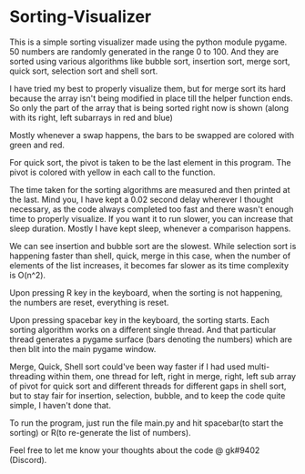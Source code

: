 # Sorting-Visualizer
 
This is a simple sorting visualizer made using the python module pygame. 50 numbers are randomly generated in the range 0 to 100. And they are sorted using various algorithms like bubble sort, insertion sort, merge sort, quick sort, selection sort and shell sort.

I have tried my best to properly visualize them, but for merge sort its hard because the array isn't being modified in place till the helper function ends. So only the part of the array that is being sorted right now is shown (along with its right, left subarrays in red and blue)

Mostly whenever a swap happens, the bars to be swapped are colored with green and red.

For quick sort, the pivot is taken to be the last element in this program. The pivot is colored with yellow in each call to the function.

The time taken for the sorting algorithms are measured and then printed at the last. Mind you, I have kept a 0.02 second delay wherever I thought necessary, as the code always completed too fast and there wasn't enough time to properly visualize. If you want it to run slower, you can increase that sleep duration. Mostly I have kept sleep, whenever a comparison happens.

We can see insertion and bubble sort are the slowest. While selection sort is happening faster than shell, quick, merge in this case, when the number of elements of the list increases, it becomes far slower as its time complexity is O(n^2).

Upon pressing R key in the keyboard, when the sorting is not happening, the numbers are reset, everything is reset.

Upon pressing spacebar key in the keyboard, the sorting starts. Each sorting algorithm works on a different single thread. And that particular thread generates a pygame surface (bars denoting the numbers) which are then blit into the main pygame window. 

Merge, Quick, Shell sort could've been way faster if I had used multi-threading within them, one thread for left, right in merge, right, left sub array of pivot for quick sort and different threads for different gaps in shell sort, but to stay fair for insertion, selection, bubble, and to keep the code quite simple, I haven't done that.

To run the program, just run the file main.py and hit spacebar(to start the sorting) or R(to re-generate the list of numbers).

Feel free to let me know your thoughts about the code @ gk#9402 (Discord).